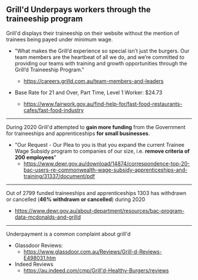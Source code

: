 ## Grill'd Underpays workers through the traineeship program

Grill'd displays their traineeship on their website without the mention of trainees being payed under minimum wage.

- "What makes the Grill’d experience so special isn’t just the burgers. Our team members are the heartbeat of all we do, and we’re committed to providing our teams with training and growth opportunities through the Grill’d Traineeship Program."
  - https://careers.grilld.com.au/team-members-and-leaders

- Base Rate for 21 and Over, Part Time, Level 1 Worker: $24.73
  - https://www.fairwork.gov.au/find-help-for/fast-food-restaurants-cafes/fast-food-industry
---

During 2020 Grill'd attempted to __gain more funding__ from the Government for traineeships and apprenticeships __for small businesses__.
- "Our Request - Our Plea to you is that you expand the current Trainee Wage Subsidy program to companies of our size, i.e. __remove criteria of 200 employees__"
  - https://www.dewr.gov.au/download/14874/correspondence-top-20-bac-users-re-commonwealth-wage-subsidy-apprenticeships-and-training/31337/document/pdf

---

Out of 2799 funded traineeships and apprenticeships 1303 has withdrawn or cancelled (__46% withdrawn or cancelled__) during 2020
- https://www.dewr.gov.au/about-department/resources/bac-program-data-mcdonalds-and-grilld

---

Underpayment is a common complaint about grill'd
- Glassdoor Reviews:
  - https://www.glassdoor.com.au/Reviews/Grill-d-Reviews-E498031.htm
- Indeed Reviews
  - https://au.indeed.com/cmp/Grill'd-Healthy-Burgers/reviews
